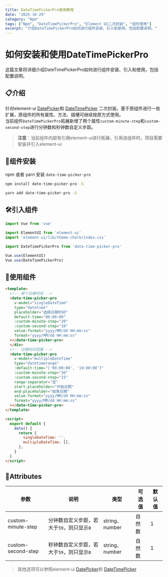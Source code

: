 ```yaml
---
title: DateTimePickerPro使用教程
date: "2025-10-29"
category: "Npm"
tags: ["Npm", "DateTimePickerPro", "Element UI二次封装", "组件使用"]
excerpt: "介绍DateTimePickerPro如何进行组件安装、引入和使用，包括配置说明。"
---
```


# 如何安装和使用DateTimePickerPro

这篇文章将详细介绍DateTimePickerPro如何进行组件安装、引入和使用，包括配置说明。

## 📋介绍

针对element-ui [DatePicker](https://element.eleme.cn/#/zh-CN/component/date-picker)和 [DateTimePicker](https://element.eleme.cn/#/zh-CN/component/datetime-picker) 二次封装。基于原组件进行一些扩展，原组件的所有属性、方法、插槽可继续按原方式使用。  
当前组件`DateTimePickerPro`拓展新增了两个属性`custom-minute-step`和`custom-second-step`进行分钟数和秒钟数自定义步距。

>**注意**：当前组件内部有引用element-ui进行拓展，引用该组件时，项目需要安装并引入element-ui

## 🔧组件安装

npm 或者 yarn 安装 `date-time-picker-pro`

```bash
npm install date-time-picker-pro -S
```
```bash
yarn add date-time-picker-pro -S
```

## 🛠️引入组件

```javascript
import Vue from 'vue'

import ElementUI from 'element-ui'
import 'element-ui/lib/theme-chalk/index.css'

import DateTimePickerPro from 'date-time-picker-pro'

Vue.use(ElementUI)
Vue.use(DateTimePickerPro)
```

## 🚀使用组件

```html
<template>
  <!-- 单个日期时间 -->
  <date-time-picker-pro
    v-model="singleDateTime"
    type="datetime"
    placeholder="选择日期时间"
    default-time="06:00:00"
    :custom-minute-step="20"
    :custom-second-step="10"
    value-format="yyyy/MM/dd HH:mm:ss"
    format="yyyy/MM/dd HH:mm:ss"
  ></date-time-picker-pro>
  </div>
  <!-- 日期时间范围 -->
  <date-time-picker-pro
    v-model="multipleDateTime"
    type="datetimerange"
    :default-time="['09:00:00', '19:00:00']"
    :custom-minute-step="30"
    :custom-second-step="15"
    range-separator="至"
    start-placeholder="开始日期"
    end-placeholder="结束日期"
    value-format="yyyy/MM/dd HH:mm:ss"
    format="yyyy/MM/dd HH:mm:ss"
  ></date-time-picker-pro>
</template>

<script>
  export default {
    data() {
      return {
        singleDateTime: '',
        multipleDateTime: [],
      };
    }
  }
</script>

```

## 🎨Attributes

| 参数               | 说明                                      | 类型           | 可选值 | 默认值 |
| ------------------ | ----------------------------------------- | -------------- | ------ | ------ |
| custom-minute-step | 分钟数自定义步距，若大于`59`，则只显示`0` | string、number | 自然数 | 1      |
| custom-second-step | 秒钟数自定义步距，若大于`59`，则只显示`0` | string、number | 自然数 | 1      |

>其他选项可以参照element-ui [DatePicker](https://element.eleme.cn/#/zh-CN/component/date-picker)和 [DateTimePicker](https://element.eleme.cn/#/zh-CN/component/datetime-picker)